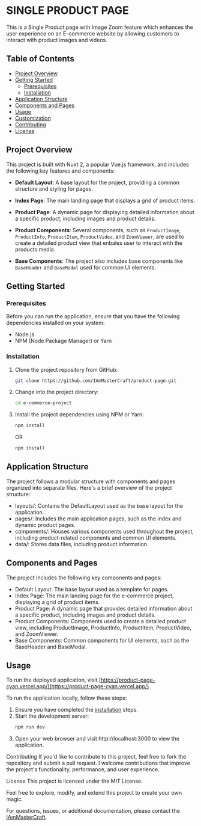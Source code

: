 # SINGLE PRODUCT PAGE

This is a Single Product page with Image Zoom feature which enhances the user experience on an E-commerce website by allowing customers to interact with product images and videos.

## Table of Contents

- [Project Overview](#project-overview)
- [Getting Started](#getting-started)
  - [Prerequisites](#prerequisites)
  - [Installation](#installation)
- [Application Structure](#application-structure)
- [Components and Pages](#components-and-pages)
- [Usage](#usage)
- [Customization](#customization)
- [Contributing](#contributing)
- [License](#license)

## Project Overview

This project is built with Nuxt 2, a popular Vue.js framework, and includes the following key features and components:

- **Default Layout**: A base layout for the project, providing a common structure and styling for pages.

- **Index Page**: The main landing page that displays a grid of product items.

- **Product Page**: A dynamic page for displaying detailed information about a specific product, including images and product details.

- **Product Components**: Several components, such as `ProductImage`, `ProductInfo`, `ProductItem`, `ProductVideo`, and `ZoomViewer`, are used to create a detailed product view that enbales user to interact with the products media.

- **Base Components**: The project also includes base components like `BaseHeader` and `BaseModal` used for common UI elements.

## Getting Started

### Prerequisites

Before you can run the application, ensure that you have the following dependencies installed on your system:

- Node.js
- NPM (Node Package Manager) or Yarn

### Installation

1. Clone the project repository from GitHub:

   ```bash
   git clone https://github.com/IAmMasterCraft/product-page.git
   ```
  
2. Change into the project directory:

   ```bash
   cd e-commerce-project
   ```

3. Install the project dependencies using NPM or Yarn:

   ```bash
   npm install
   ```
    OR
   ```bash
   npm install
   ```

## Application Structure

The project follows a modular structure with components and pages organized into separate files. Here's a brief overview of the project structure:

- layouts/: Contains the DefaultLayout used as the base layout for the application.
- pages/: Includes the main application pages, such as the index and dynamic product pages.
- components/: Houses various components used throughout the project, including product-related components and common UI elements.
- data/: Stores data files, including product information.


## Components and Pages

The project includes the following key components and pages:

- Default Layout: The base layout used as a template for pages.
- Index Page: The main landing page for the e-commerce project, displaying a grid of product items.
- Product Page: A dynamic page that provides detailed information about a specific product, including images and product details.
- Product Components: Components used to create a detailed product view, including ProductImage, ProductInfo, ProductItem, ProductVideo, and ZoomViewer.
- Base Components: Common components for UI elements, such as the BaseHeader and BaseModal.

## Usage
To run the deployed application, visit [https://product-page-cyan.vercel.app/](https://product-page-cyan.vercel.app/).

To run the application locally, follow these steps:

1. Ensure you have completed the [installation](#installation) steps.
2. Start the development server:
   ```bash
   npm run dev
   ```
3. Open your web browser and visit http://localhost:3000 to view the application.

Contributing
If you'd like to contribute to this project, feel free to fork the repository and submit a pull request. I welcome contributions that improve the project's functionality, performance, and user experience.

License
This project is licensed under the MIT License.

Feel free to explore, modify, and extend this project to create your own magic.

For questions, issues, or additional documentation, please contact the [IAmMasterCraft](https://github.com/IAmMasterCraft).

